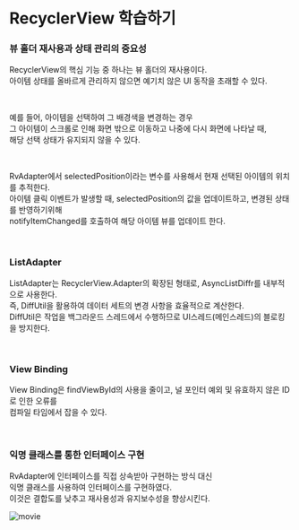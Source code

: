 # RecyclerView 학습하기

### 뷰 홀더 재사용과 상태 관리의 중요성

RecyclerView의 핵심 기능 중 하나는 뷰 홀더의 재사용이다.  
아이템 상태를 올바르게 관리하지 않으면 예기치 않은 UI 동작을 초래할 수 있다.

<br>

예를 들어, 아이템을 선택하여 그 배경색을 변경하는 경우  
그 아이템이 스크롤로 인해 화면 밖으로 이동하고 나중에 다시 화면에 나타날 때,  
해당 선택 상태가 유지되지 않을 수 있다.

<br>

RvAdapter에서 selectedPosition이라는 변수를 사용해서 현재 선택된 아이템의 위치를 추적한다.  
아이템 클릭 이벤트가 발생할 때, selectedPosition의 값을 업데이트하고, 변경된 상태를 반영하기위해  
notifyItemChanged를 호출하여 해당 아이템 뷰를 업데이트 한다.

<br>

### ListAdapter

ListAdapter는 RecyclerView.Adapter의 확장된 형태로, AsyncListDiffr를 내부적으로 사용한다.  
즉, DiffUtil을 활용하여 데이터 세트의 변경 사항을 효율적으로 계산한다.  
DiffUtil은 작업을 백그라운드 스레드에서 수행하므로 UI스레드(메인스레드)의 블로킹을 방지한다.

<br>

### View Binding

View Binding은 findViewById의 사용을 줄이고, 널 포인터 예외 및 유효하지 않은 ID로 인한 오류를  
컴파일 타임에서 잡을 수 있다.

<br>

### 익명 클래스를 통한 인터페이스 구현

RvAdapter에 인터페이스를 직접 상속받아 구현하는 방식 대신  
익명 클래스를 사용하여 인터페이스를 구현하였다.  
이것은 결합도를 낮추고 재사용성과 유지보수성을 향상시킨다.



![movie](https://github.com/yundoun/MyRecyclerView/assets/106233376/688ad767-7e44-45ce-b9e9-fc8ead6626f6)

